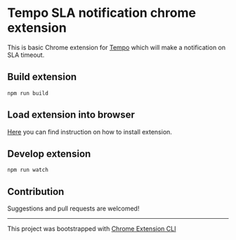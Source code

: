 # Tempo SLA notification chrome extension

This is basic Chrome extension for [Tempo](https://app.alp-pulse.com/) which will make a notification on SLA timeout.

## Build extension
```
npm run build
```

## Load extension into browser
[Here](https://developer.chrome.com/docs/extensions/mv3/getstarted/#unpacked) you can find instruction on how to install extension.

## Develop extension
```
npm run watch
```

## Contribution

Suggestions and pull requests are welcomed!

---

This project was bootstrapped with [Chrome Extension CLI](https://github.com/dutiyesh/chrome-extension-cli)
